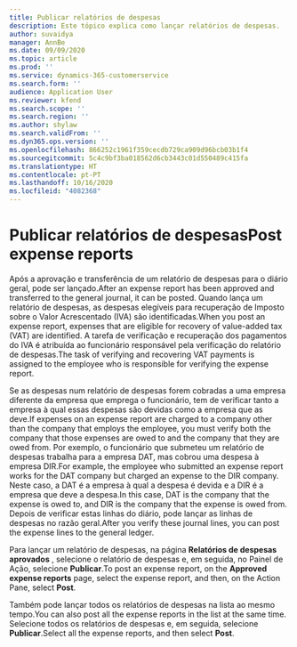```yaml
---
title: Publicar relatórios de despesas
description: Este tópico explica como lançar relatórios de despesas.
author: suvaidya
manager: AnnBe
ms.date: 09/09/2020
ms.topic: article
ms.prod: ''
ms.service: dynamics-365-customerservice
ms.search.form: ''
audience: Application User
ms.reviewer: kfend
ms.search.scope: ''
ms.search.region: ''
ms.author: shylaw
ms.search.validFrom: ''
ms.dyn365.ops.version: ''
ms.openlocfilehash: 866252c1961f359cecdb729ca909d96bcb03b1f4
ms.sourcegitcommit: 5c4c9bf3ba018562d6cb3443c01d550489c415fa
ms.translationtype: HT
ms.contentlocale: pt-PT
ms.lasthandoff: 10/16/2020
ms.locfileid: "4082368"
---
```

# <a name="post-expense-reports"></a><span data-ttu-id="7d247-103">Publicar relatórios de despesas</span><span class="sxs-lookup"><span data-stu-id="7d247-103">Post expense reports</span></span>

<span data-ttu-id="7d247-104">Após a aprovação e transferência de um relatório de despesas para o diário geral, pode ser lançado.</span><span class="sxs-lookup"><span data-stu-id="7d247-104">After an expense report has been approved and transferred to the general journal, it can be posted.</span></span> <span data-ttu-id="7d247-105">Quando lança um relatório de despesas, as despesas elegíveis para recuperação de Imposto sobre o Valor Acrescentado (IVA) são identificadas.</span><span class="sxs-lookup"><span data-stu-id="7d247-105">When you post an expense report, expenses that are eligible for recovery of value-added tax (VAT) are identified.</span></span> <span data-ttu-id="7d247-106">A tarefa de verificação e recuperação dos pagamentos do IVA é atribuída ao funcionário responsável pela verificação do relatório de despesas.</span><span class="sxs-lookup"><span data-stu-id="7d247-106">The task of verifying and recovering VAT payments is assigned to the employee who is responsible for verifying the expense report.</span></span>

<span data-ttu-id="7d247-107">Se as despesas num relatório de despesas forem cobradas a uma empresa diferente da empresa que emprega o funcionário, tem de verificar tanto a empresa à qual essas despesas são devidas como a empresa que as deve.</span><span class="sxs-lookup"><span data-stu-id="7d247-107">If expenses on an expense report are charged to a company other than the company that employs the employee, you must verify both the company that those expenses are owed to and the company that they are owed from.</span></span> <span data-ttu-id="7d247-108">Por exemplo, o funcionário que submeteu um relatório de despesas trabalha para a empresa DAT, mas cobrou uma despesa à empresa DIR.</span><span class="sxs-lookup"><span data-stu-id="7d247-108">For example, the employee who submitted an expense report works for the DAT company but charged an expense to the DIR company.</span></span> <span data-ttu-id="7d247-109">Neste caso, a DAT é a empresa à qual a despesa é devida e a DIR é a empresa que deve a despesa.</span><span class="sxs-lookup"><span data-stu-id="7d247-109">In this case, DAT is the company that the expense is owed to, and DIR is the company that the expense is owed from.</span></span> <span data-ttu-id="7d247-110">Depois de verificar estas linhas do diário, pode lançar as linhas de despesas no razão geral.</span><span class="sxs-lookup"><span data-stu-id="7d247-110">After you verify these journal lines, you can post the expense lines to the general ledger.</span></span>

<span data-ttu-id="7d247-111">Para lançar um relatório de despesas, na página **Relatórios de despesas aprovados** , selecione o relatório de despesas e, em seguida, no Painel de Ação, selecione **Publicar**.</span><span class="sxs-lookup"><span data-stu-id="7d247-111">To post an expense report, on the **Approved expense reports** page, select the expense report, and then, on the Action Pane, select **Post**.</span></span>

<span data-ttu-id="7d247-112">Também pode lançar todos os relatórios de despesas na lista ao mesmo tempo.</span><span class="sxs-lookup"><span data-stu-id="7d247-112">You can also post all the expense reports in the list at the same time.</span></span> <span data-ttu-id="7d247-113">Selecione todos os relatórios de despesas e, em seguida, selecione **Publicar**.</span><span class="sxs-lookup"><span data-stu-id="7d247-113">Select all the expense reports, and then select **Post**.</span></span>
